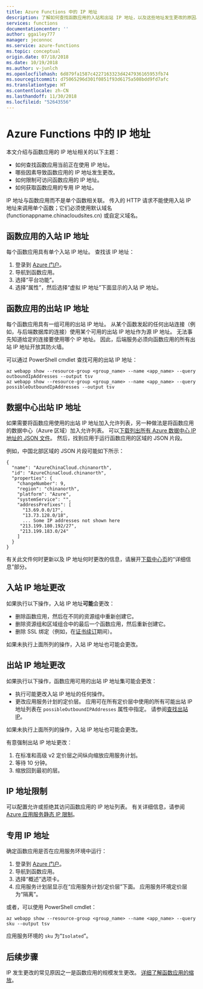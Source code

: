 ```yaml
---
title: Azure Functions 中的 IP 地址
description: 了解如何查找函数应用的入站和出站 IP 地址，以及这些地址发生更改的原因。
services: functions
documentationcenter: ''
author: ggailey777
manager: jeconnoc
ms.service: azure-functions
ms.topic: conceptual
origin.date: 07/18/2018
ms.date: 10/19/2018
ms.author: v-junlch
ms.openlocfilehash: 6d879fa1587c4227163323d4247936165953fb74
ms.sourcegitcommit: d75065296d301f0851f93d6175a508bdd9fd7afc
ms.translationtype: HT
ms.contentlocale: zh-CN
ms.lasthandoff: 11/30/2018
ms.locfileid: "52643556"
---
```

# <a name="ip-addresses-in-azure-functions"></a>Azure Functions 中的 IP 地址

本文介绍与函数应用的 IP 地址相关的以下主题：

- 如何查找函数应用当前正在使用 IP 地址。
- 哪些因素导致函数应用的 IP 地址发生更改。
- 如何限制可访问函数应用的 IP 地址。
- 如何获取函数应用的专用 IP 地址。

IP 地址与函数应用而不是单个函数相关联。 传入的 HTTP 请求不能使用入站 IP 地址来调用单个函数；它们必须使用默认域名 (functionappname.chinacloudsites.cn) 或自定义域名。

## <a name="function-app-inbound-ip-address"></a>函数应用的入站 IP 地址

每个函数应用具有单个入站 IP 地址。 查找该 IP 地址：

1. 登录到 [Azure 门户](https://portal.azure.cn)。
2. 导航到函数应用。
3. 选择“平台功能”。
4. 选择“属性”，然后选择“虚拟 IP 地址”下面显示的入站 IP 地址。

## <a name="find-outbound-ip-addresses"></a>函数应用的出站 IP 地址

每个函数应用具有一组可用的出站 IP 地址。 从某个函数发起的任何出站连接（例如，与后端数据库的连接）使用某个可用的出站 IP 地址作为源 IP 地址。 无法事先知道给定的连接要使用哪个 IP 地址。 因此，后端服务必须向函数应用的所有出站 IP 地址开放其防火墙。

可以通过 PowerShell cmdlet 查找可用的出站 IP 地址：

```azurecli
az webapp show --resource-group <group_name> --name <app_name> --query outboundIpAddresses --output tsv
az webapp show --resource-group <group_name> --name <app_name> --query possibleOutboundIpAddresses --output tsv
```

## <a name="data-center-outbound-ip-addresses"></a>数据中心出站 IP 地址

如果需要将函数应用使用的出站 IP 地址加入允许列表，另一种做法是将函数应用的数据中心（Azure 区域）加入允许列表。 可以[下载列出所有 Azure 数据中心 IP 地址的 JSON 文件](https://www.microsoft.com/en-us/download/details.aspx?id=56519)。 然后，找到应用于运行函数应用的区域的 JSON 片段。

例如，中国北部区域的 JSON 片段可能如下所示：

```
{
  "name": "AzureChinaCloud.chinanorth",
  "id": "AzureChinaCloud.chinanorth",
  "properties": {
    "changeNumber": 9,
    "region": "chinanorth",
    "platform": "Azure",
    "systemService": "",
    "addressPrefixes": [
      "13.69.0.0/17",
      "13.73.128.0/18",
      ... Some IP addresses not shown here
     "213.199.180.192/27",
     "213.199.183.0/24"
    ]
  }
}
```

 有关此文件何时更新以及 IP 地址何时更改的信息，请展开[下载中心页](https://www.microsoft.com/en-us/download/details.aspx?id=56519)的“详细信息”部分。

## <a name="inbound-ip-address-changes"></a>入站 IP 地址更改

 如果执行以下操作，入站 IP 地址**可能**会更改：

- 删除函数应用，然后在不同的资源组中重新创建它。
- 删除资源组和区域组合中的最后一个函数应用，然后重新创建它。
- 删除 SSL 绑定（例如，在[证书续订](../app-service/app-service-web-tutorial-custom-ssl.md#renew-certificates)期间）。

如果未执行上面所列的操作，入站 IP 地址也可能会更改。

## <a name="outbound-ip-address-changes"></a>出站 IP 地址更改

如果执行以下操作，函数应用可用的出站 IP 地址集可能会更改：

- 执行可能更改入站 IP 地址的任何操作。
- 更改应用服务计划的定价层。 应用可在所有定价层中使用的所有可能出站 IP 地址列表在 `possibleOutboundIPAddresses` 属性中指定。 请参阅[查找出站 IP](#find-outbound-ip-addresses)。

如果未执行上面所列的操作，入站 IP 地址也可能会更改。

有意强制出站 IP 地址更改：

1. 在标准和高级 v2 定价层之间纵向缩放应用服务计划。
2. 等待 10 分钟。
3. 缩放回到最初的层。

## <a name="ip-address-restrictions"></a>IP 地址限制

可以配置允许或拒绝其访问函数应用的 IP 地址列表。 有关详细信息，请参阅 [Azure 应用服务静态 IP 限制](../app-service/app-service-ip-restrictions.md)。

## <a name="dedicated-ip-addresses"></a>专用 IP 地址

确定函数应用是否在应用服务环境中运行：

1. 登录到 [Azure 门户](https://portal.azure.cn)。
2. 导航到函数应用。
3. 选择“概述”选项卡。
4. 应用服务计划层显示在“应用服务计划/定价层”下面。 应用服务环境定价层为“隔离”。
 
或者，可以使用 PowerShell cmdlet：

```azurecli
az webapp show --resource-group <group_name> --name <app_name> --query sku --output tsv
```

应用服务环境的 `sku` 为“`Isolated`”。

## <a name="next-steps"></a>后续步骤

IP 发生更改的常见原因之一是函数应用的规模发生更改。 [详细了解函数应用的缩放](functions-scale.md)。

<!-- Update_Description: wording update -->